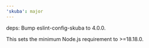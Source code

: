 ```yaml
---
'skuba': major
---
```


deps: Bump eslint-config-skuba to 4.0.0.

This sets the minimum Node.js requirement to >=18.18.0.
